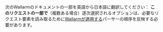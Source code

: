 次のWallarmのドキュメントの一部を英語から日本語に翻訳してください：
					**このリクエストの一部で**（複数ある場合）逐次選択されるオプションは、必要なリクエスト要素を読み取るために[Wallarmが適用する](request-processing.md)パーサーの順序を反映する必要があります。